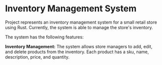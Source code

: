 # Inventory Management System

Project represents an inventory management system for a small retail store using Rust. Currently, the system is able to manage the store's inventory.

The system has the following features:

**Inventory Management:** The system allows store managers to add, edit, and delete products from the inventory. Each product has a sku, name, description, price, and quantity.

